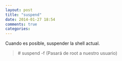 ```yaml
---
layout: post
title: "suspend"
date: 2014-01-27 18:54
comments: true
categories: 
---
```

Cuando es posible, suspender la shell actual.

>\# suspend -f (Pasará de root a nuestro usuario)

